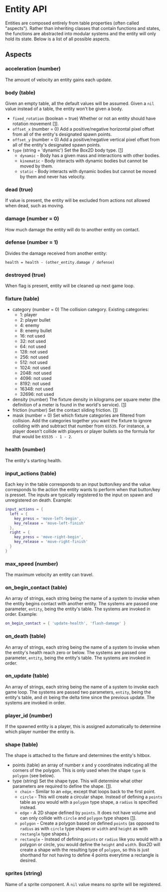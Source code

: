 # Entity API

Entities are composed entirely from table properties (often called "aspects").
Rather than inheriting classes that contain functions and states, the functions are abstracted into modular systems and the entity will only hold its state. Below is a list of all possible aspects.

## Aspects

### acceleration (number)

The amount of velocity an entity gains each update.

### body (table)

Given an empty table, all the default values will be assumed.
Given a `nil` value instead of a table, the entity won't be given a body.

- `fixed_rotation` (boolean = true) Whether or not an entity should have rotation movement [[1](https://love2d.org/wiki/Body:setFixedRotation)].
- `offset_x` (number = 0) Add a positive/negative horizontal pixel offset from all of the entity's designated spawn points.
- `offset_y` (number = 0) Add a positive/negative vertical pixel offset from all of the entity's designated spawn points.
- `type` (string = 'dynamic') Set the Box2D body type. [[1](https://github.com/GuidebeeGameEngine/Box2D/wiki/Body-Types)]
  - `dynamic` - Body has a given mass and interactions with other bodies.
  - `kinematic` - Body interacts with dynamic bodies but cannot be moved by them.
  - `static` - Body interacts with dynamic bodies but cannot be moved by them and never has velocity.

### dead (true)

If value is present, the entity will be excluded from actions not allowed when dead, such as moving.

### damage (number = 0)

How much damage the entity will do to another entity on contact.

### defense (number = 1)

Divides the damage received from another entity:

`health = health - (other_entity.damage / defense)`

### destroyed (true)

When flag is present, entity will be cleaned up next game loop.

### fixture (table)

- category (number = 0) The collision category. Existing categories:
  - 1: player
  - 2: player bullet
  - 4: enemy
  - 8: enemy bullet
  - 16: not used
  - 32: not used
  - 64: not used
  - 128: not used
  - 256: not used
  - 512: not used
  - 1024: not used
  - 2048: not used
  - 4096: not used
  - 8192: not used
  - 16348: not used
  - 32696: not used
- density (number) The fixture density in kilograms per square meter (the definition of a meter is found in the world's service). [[1](https://love2d.org/wiki/Fixture:setDensity)]
- friction (number) Set the contact sliding friction. [[1](https://love2d.org/wiki/Fixture:setFriction)]
- mask (number = 0) Set which fixture categories are filtered from collision. Add the categories together you want the fixture to ignore colliding with and subtract that number from `65535`. For instance, a player doesn't collide with players or player bullets so the formula for that would be `65535 - 1 - 2`.

### health (number)

The entity's starting health.

### input_actions (table)

Each key in the table corresponds to an input button/key and the value corresponds to the action the entity wants to perform when that button/key is presset.
The inputs are typically registered to the input on spawn and unregistered on death.
Example:

```lua
input_actions = {
  left = {
    key_press = 'move-left-begin',
    key_release = 'move-left-finish'
  },
  right = {
    key_press = 'move-right-begin',
    key_release = 'move-right-finish'
  }
}
```

### max_speed (number)

The maximum velocity an entity can travel.

### on_begin_contact (table)

An array of strings, each string being the name of a system to invoke when the entity begins contact with another entity.
The systems are passed one parameter, `entity`, being the entity's table.
The systems are invoked in order.
Example:

```lua
on_begin_contact = { 'update-health', 'flash-damage' }
```

### on_death (table)

An array of strings, each string being the name of a system to invoke when the entity's health reach zero or below.
The systems are passed one parameter, `entity`, being the entity's table.
The systems are invoked in order.

### on_update (table)

An array of strings, each string being the name of a system to invoke each game loop.
The systems are passed two parameters, `entity`, being the entity's table, and `dt` being the delta time since the previous update.
The systems are invoked in order.

### player_id (number)

If the spawned entity is a player, this is assigned automatically to determine which player number the entity is.

### shape (table)

The shape is attached to the fixture and determines the entity's hitbox.

- points (table) an array of number x and y coordinates indicating all the corners of the polygon. This is only used when the shape `type` is `polygon` (see below).
- type (string) Set the shape type. This will determine what other parameters are required to define the shape. [[1](https://love2d.org/wiki/ShapeType)].
  - `chain` - Similar to an `edge`, except that loops back to the first point.
  - `circle` - This will create a circular shape. Instead of defining a `points` table as you would with a `polygon` type shape, a `radius` is specified instead.
  - `edge` - A 2D shape defined by `points`. It does not have volume and can only collide with `circle` and `polygon` type shapes [[1](https://love2d.org/wiki/EdgeShape)].
  - `polygon` - Create a polygon based on defined `points` (as opposed to `radius` as with `circle` type shapes or `width` and `height` as with `rectangle` type shapes.)
  - `rectangle` - Instead of defining `points` or `radius` like you would with a polygon or circle, you would define the `height` and `width`. Box2D will create a shape with the resulting type of `polygon`, so this is just shorthand for not having to define 4 points everytime a rectangle is desired.

### sprites (string)

Name of a sprite component. A `nil` value means no sprite will be registered.

